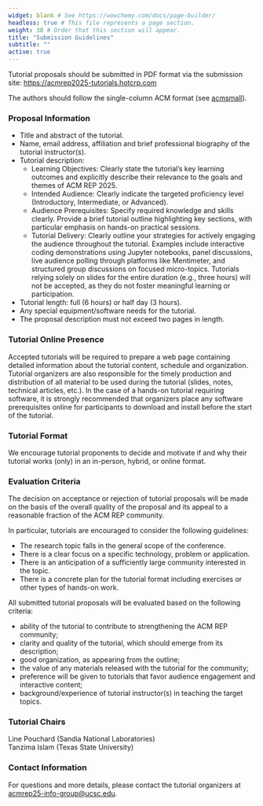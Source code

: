 ```yaml
---
widget: blank # See https://wowchemy.com/docs/page-builder/
headless: true # This file represents a page section.
weight: 30 # Order that this section will appear.
title: "Submission Guidelines"
subtitle: ""
active: true
---
```


Tutorial proposals should be submitted in PDF format via the submission site: https://acmrep2025-tutorials.hotcrp.com

The authors should follow the single-column ACM format (see [acmsmall](https://www.overleaf.com/latex/templates/association-for-computing-machinery-acm-large-1-column-format-template/fsyrjmfzcwyy)).  

### Proposal Information

- Title and abstract of the tutorial.
- Name, email address, affiliation and brief professional biography of the tutorial instructor(s).
- Tutorial description:
    - Learning Objectives: Clearly state the tutorial’s key learning outcomes and explicitly describe their relevance to the goals and themes of ACM REP 2025.
    - Intended Audience: Clearly indicate the targeted proficiency level (Introductory, Intermediate, or Advanced).
    - Audience Prerequisites: Specify required knowledge and skills clearly. Provide a brief tutorial outline highlighting key sections, with particular emphasis on hands-on practical sessions.
    - Tutorial Delivery: Clearly outline your strategies for actively engaging the audience throughout the tutorial. Examples include interactive coding demonstrations using Jupyter notebooks, panel discussions, live audience polling through platforms like Mentimeter, and structured group discussions on focused micro-topics. Tutorials relying solely on slides for the entire duration (e.g., three hours) will not be accepted, as they do not foster meaningful learning or participation.
- Tutorial length: full (6 hours) or half day (3 hours).
- Any special equipment/software needs for the tutorial.
- The proposal description must not exceed two pages in length.

### Tutorial Online Presence
Accepted tutorials will be required to prepare a web page containing detailed information about the tutorial content, schedule and organization. Tutorial organizers are also responsible for the timely production and distribution of all material to be used during the tutorial (slides, notes, technical articles, etc.). In the case of a hands-on tutorial requiring software, it is strongly recommended that organizers place any software prerequisites online for participants to download and install before the start of the tutorial. 

### Tutorial Format
We encourage tutorial proponents to decide and motivate if and why their tutorial works (only) in an in-person, hybrid, or online format. 

### Evaluation Criteria
The decision on acceptance or rejection of tutorial proposals will be made on the basis of the overall quality of the proposal and its appeal to a reasonable fraction of the ACM REP community.

In particular, tutorials are encouraged to consider the following guidelines:
- The research topic falls in the general scope of the conference.
- There is a clear focus on a specific technology, problem or application.
- There is an anticipation of a sufficiently large community interested in the topic.
- There is a concrete plan for the tutorial format including exercises or other types of hands-on work.

All submitted tutorial proposals will be evaluated based on the following criteria:
- ability of the tutorial to contribute to strengthening the ACM REP community;
- clarity and quality of the tutorial, which should emerge from its description;
- good organization, as appearing from the outline;
- the value of any materials released with the tutorial for the community;
- preference will be given to tutorials that favor audience engagement and interactive content;
- background/experience of tutorial instructor(s) in teaching the target topics.

### Tutorial Chairs
Line Pouchard (Sandia National Laboratories)  
Tanzima Islam (Texas State University)  

### Contact Information
For questions and more details, please contact the tutorial organizers at [acmrep25-info-group@ucsc.edu](mailto:acmrep25-info-group@ucsc.edu).


